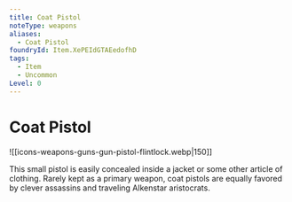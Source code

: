 ```yaml
---
title: Coat Pistol
noteType: weapons
aliases:
  - Coat Pistol
foundryId: Item.XePEIdGTAEedofhD
tags:
  - Item
  - Uncommon
Level: 0
---
```


# Coat Pistol
![[icons-weapons-guns-gun-pistol-flintlock.webp|150]]

This small pistol is easily concealed inside a jacket or some other article of clothing. Rarely kept as a primary weapon, coat pistols are equally favored by clever assassins and traveling Alkenstar aristocrats.
